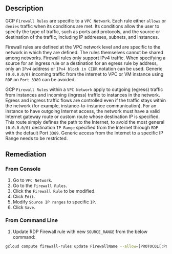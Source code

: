 ## Description

GCP `Firewall Rules` are specific to a `VPC Network`. Each rule either `allows` or `denies` traffic when its conditions are met. Its conditions allow the user to specify the type of traffic, such as ports and protocols, and the source or destination of the traffic, including IP addresses, subnets, and instances.

Firewall rules are defined at the VPC network level and are specific to the network in which they are defined. The rules themselves cannot be shared among networks. Firewall rules only support IPv4 traffic. When specifying a source for an ingress rule or a destination for an egress rule by address, only an `IPv4` address or `IPv4 block in CIDR` notation can be used. Generic `(0.0.0.0/0)` incoming traffic from the internet to VPC or VM instance using
`RDP` on `Port 3389` can be avoided.

GCP `Firewall Rules` within a `VPC Network` apply to outgoing (egress) traffic from instances and incoming (ingress) traffic to instances in the network. Egress and ingress traffic flows are controlled even if the traffic stays within the network (for example, instance-to-instance communication). For an instance to have outgoing Internet access, the network must have a valid Internet gateway route or custom route whose destination IP is specified. This route simply defines the path to the Internet, to avoid the most general `(0.0.0.0/0)` destination `IP Range` specified from the Internet through `RDP` with the default Port `3389`. Generic access from the Internet to a specific IP Range needs to be restricted.

## Remediation

### From Console

1. Go to `VPC Network`.
2. Go to the `Firewall Rules`.
3. Click the `Firewall Rule` to be modified.
4. Click `Edit`.
5. Modify `Source IP ranges` to specific `IP`.
6. Click `Save`.

### From Command Line

1. Update RDP Firewall rule with new `SOURCE_RANGE` from the below command:

```bash
gcloud compute firewall-rules update FirewallName --allow=[PROTOCOL[:PORT[- PORT]],...] --source-ranges=[CIDR_RANGE,...]
```
